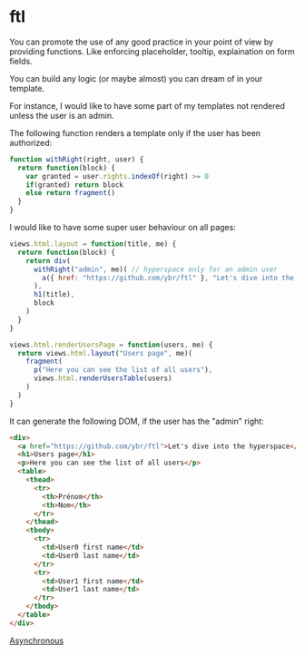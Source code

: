# ftl

You can promote the use of any good practice in your point of view by providing functions. Like enforcing placeholder, tooltip, explaination on form fields.

You can build any logic (or maybe almost) you can dream of in your template.

For instance, I would like to have some part of my templates not rendered unless the user is an admin.

The following function renders a template only if the user has been authorized:

```javascript
function withRight(right, user) {
  return function(block) {
    var granted = user.rights.indexOf(right) >= 0
    if(granted) return block
    else return fragment()
  }
}
```



I would like to have some super user behaviour on all pages:

```javascript
views.html.layout = function(title, me) {
  return function(block) {
    return div(
      withRight("admin", me)( // hyperspace only for an admin user
        a({ href: "https://github.com/ybr/ftl" }, "Let's dive into the hyperspace")
      ),
      h1(title),
      block
    )
  }
}

views.html.renderUsersPage = function(users, me) {
  return views.html.layout("Users page", me)(
    fragment(
      p("Here you can see the list of all users"),
      views.html.renderUsersTable(users)
    )
  )
}
```

It can generate the following DOM, if the user has the "admin" right:

```html
<div>
  <a href="https://github.com/ybr/ftl">Let's dive into the hyperspace</a>
  <h1>Users page</h1>
  <p>Here you can see the list of all users</p>
  <table>
    <thead>
      <tr>
        <th>Prénom</th>
        <th>Nom</th>
      </tr>
    </thead>
    <tbody>
      <tr>
        <td>User0 first name</td>
        <td>User0 last name</td>
      </tr>
      <tr>
        <td>User1 first name</td>
        <td>User1 last name</td>
      </tr>
    </tbody>
  </table>
</div>
```

[Asynchronous](async.md)

